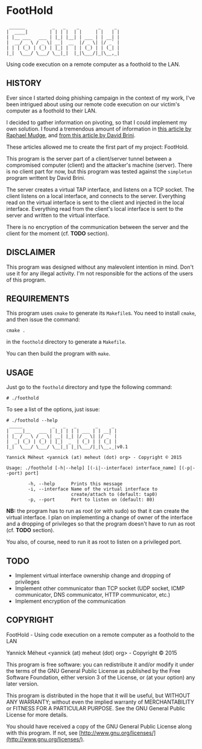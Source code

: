 # FootHold
     ______          _   _    _       _     _ 
    |  ____|        | | | |  | |     | |   | |
    | |__ ___   ___ | |_| |__| | ___ | | __| |
    |  __/ _ \ / _ \| __|  __  |/ _ \| |/ _` |
    | | | (_) | (_) | |_| |  | | (_) | | (_| |
    |_|  \___/ \___/ \__|_|  |_|\___/|_|\__,_|

Using code execution on a remote computer as a foothold to the LAN.

## HISTORY

Ever since I started doing phishing campaign in the context of my work, I've
been intrigued about using our remote code execution on our victim's computer
as a foothold to their LAN.

I decided to gather information on pivoting, so that I could implement my own
solution. I found a tremendous amount of information in [this article by 
Raphael Mudge](http://blog.cobaltstrike.com/2014/10/14/how-vpn-pivoting-works-with-source-code/),
and [from this article by David Brini](http://backreference.org/2010/03/26/tuntap-interface-tutorial/).

These articles allowed me to create the first part of my project: FootHold.

This program is the server part of a client/server tunnel between a compromised
computer (client) and the attacker's machine (server). There is no client
part for now, but this program was tested against the `simpletun` program
writtent by David Brini.

The server creates a virtual TAP interface, and listens on a TCP socket. The
client listens on a local interface, and connects to the server. Everything
read on the virtual interface is sent to the client and injected in the local
interface. Everything read from the client's local interface is sent to the
server and written to the virtual interface.

There is no encryption of the communication between the server and the client
for the moment (cf. **TODO** section).

## DISCLAIMER

This program was designed without any malevolent intention in mind. Don't use
it for any illegal activity. I'm not responsible for the actions of the users
of this program.

## REQUIREMENTS

This program uses `cmake` to generate its `Makefile`s. You need to install
`cmake`, and then issue the command:

    cmake .

in the `foothold` directory to generate a `Makefile`.

You can then build the program with `make`.

## USAGE

Just go to the `foothold` directory and type the following command:

    # ./foothold

To see a list of the options, just issue:

    # ./foothold --help
     _____           _   _   _       _     _ 
    |  ___|__   ___ | |_| | | | ___ | | __| |
    | |_ / _ \ / _ \| __| |_| |/ _ \| |/ _` |
    |  _| (_) | (_) | |_|  _  | (_) | | (_| |
    |_|  \___/ \___/ \__|_| |_|\___/|_|\__,_|v0.1

    Yannick Méheut <yannick (at) meheut (dot) org> - Copyright © 2015

    Usage: ./foothold [-h|--help] [(-i|--interface) interface_name] [(-p|--port) port]

            -h, --help      Prints this message
            -i, --interface Name of the virtual interface to
                            create/attach to (default: tap0)
            -p, --port      Port to listen on (default: 80)

**NB:** the program has to run as root (or with sudo) so that it can create the
virtual interface. I plan on implementing a change of owner of the interface
and a dropping of privileges so that the program doesn't have to run as root
(cf. **TODO** section).

You also, of course, need to run it as root to listen on a privileged port.

## TODO

* Implement virtual interface ownership change and dropping of privileges
* Implement other communicator than TCP socket (UDP socket, ICMP communicator,
  DNS communicator, HTTP communicator, etc.)
* Implement encryption of the communication

## COPYRIGHT

FootHold - Using code execution on a remote computer as a foothold to the LAN

Yannick Méheut <yannick (at) meheut (dot) org> - Copyright © 2015

This program is free software: you can redistribute it and/or modify it 
under the terms of the GNU General Public License as published by the 
Free Software Foundation, either version 3 of the License, or (at your 
option) any later version.

This program is distributed in the hope that it will be useful, but
WITHOUT ANY WARRANTY; without even the implied warranty of 
MERCHANTABILITY or FITNESS FOR A PARTICULAR PURPOSE. See the GNU General 
Public License for more details.

You should have received a copy of the GNU General Public License along 
with this program. If not, see
[http://www.gnu.org/licenses/](http://www.gnu.org/licenses/).

